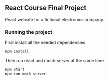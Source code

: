 ## React Course Final Project

React website for a fictional electronics company.

### Running the project

First install all the needed dependencies

```bash
npm install
```

Then run react and mock-server at the same time

```bash
npm start
npm run mock-server

```
